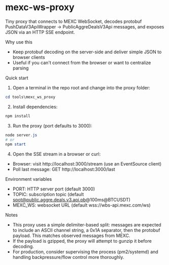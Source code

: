 mexc-ws-proxy
=================

Tiny proxy that connects to MEXC WebSocket, decodes protobuf PushDataV3ApiWrapper -> PublicAggreDealsV3Api messages, and exposes JSON via an HTTP SSE endpoint.

Why use this
- Keep protobuf decoding on the server-side and deliver simple JSON to browser clients
- Useful if you can't connect from the browser or want to centralize parsing

Quick start

1. Open a terminal in the repo root and change into the proxy folder:

```powershell
cd tools\mexc_ws_proxy
```

2. Install dependencies:

```powershell
npm install
```

3. Run the proxy (port defaults to 3000):

```powershell
node server.js
# or
npm start
```

4. Open the SSE stream in a browser or curl:

- Browser: visit http://localhost:3000/stream (use an EventSource client)
- Poll last message: GET http://localhost:3000/last

Environment variables
- PORT: HTTP server port (default 3000)
- TOPIC: subscription topic (default spot@public.aggre.deals.v3.api.pb@100ms@BTCUSDT)
- MEXC_WS: websocket URL (default wss://wbs-api.mexc.com/ws)

Notes
- This proxy uses a simple delimiter-based split: messages are expected to include an ASCII channel string, a 0x1A separator, then the protobuf payload. This matches observed messages from MEXC.
- If the payload is gzipped, the proxy will attempt to gunzip it before decoding.
- For production, consider supervising the process (pm2/systemd) and handling backpressure/flow control more thoroughly.
